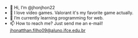- 👋 Hi, I’m @jhonjhon22
- 👀 I love video games. Valorant it's my favorite game actually.
- 🌱 I’m currently learning programming for web.
- 📫 How to reach me? Just send me an e-mail! jhonatthan.filho09@aluno.ifce.edu.br

